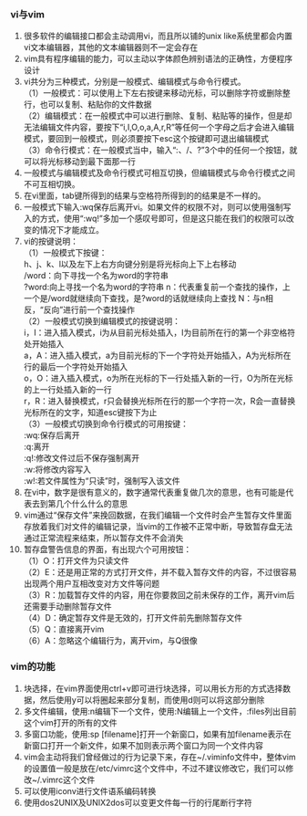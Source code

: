 ### vi与vim
1. 很多软件的编辑接口都会主动调用vi，而且所以铺的unix like系统里都会内置vi文本编辑器，其他的文本编辑器则不一定会存在
2. vim具有程序编辑的能力，可以主动以字体颜色辨别语法的正确性，方便程序设计
3. vi共分为三种模式，分别是一般模式、编辑模式与命令行模式。  
（1）一般模式：可以使用上下左右按键来移动光标，可以删除字符或删除整行，也可以复制、粘贴你的文件数据  
（2）编辑模式：在一般模式中可以进行删除、复制、粘贴等的操作，但是却无法编辑文件内容，要按下“i,I,O,o,a,A,r,R”等任何一个字母之后才会进入编辑模式，要回到一般模式，则必须要按下esc这个按键即可退出编辑模式  
（3）命令行模式：在一般模式当中，输入“:、/、?”3个中的任何一个按钮，就可以将光标移动到最下面那一行
4. 一般模式与编辑模式及命令行模式可相互切换，但编辑模式与命令行模式之间不可互相切换。
5. 在vi里面，tab键所得到的结果与空格符所得到的的结果是不一样的。
6. 一般模式下输入:wq保存后离开vi。如果文件的权限不对，则可以使用强制写入的方式，使用“:wq!”多加一个感叹号即可，但是这只能在我们的权限可以改变的情况下才能成立。
7. vi的按键说明：  
（1）一般模式下按键：  
h、j、k、l以及左下上右方向键分别是将光标向上下上右移动  
/word：向下寻找一个名为word的字符串  
?word:向上寻找一个名为word的字符串
n：代表重复前一个查找的操作，上一个是/word就继续向下查找，是?word的话就继续向上查找
N：与n相反，“反向”进行前一个查找操作  
（2）一般模式切换到编辑模式的按键说明：  
i，I：进入插入模式，i为从目前光标处插入，I为目前所在行的第一个非空格符处开始插入   
a，A：进入插入模式，a为目前光标的下一个字符处开始插入，A为光标所在行的最后一个字符处开始插入  
o，O：进入插入模式，o为所在光标的下一行处插入新的一行，O为所在光标的上一行处插入新的一行  
r，R：进入替换模式，r只会替换光标所在行的那一个字符一次，R会一直替换光标所在的文字，知道esc键按下为止  
（3）一般模式切换到命令行模式的可用按键：  
:wq:保存后离开  
:q:离开  
:q!:修改文件过后不保存强制离开  
:w:将修改内容写入  
:w!:若文件属性为“只读”时，强制写入该文件
8. 在vi中，数字是很有意义的，数字通常代表重复做几次的意思，也有可能是代表去到第几个什么什么的意思
9. vim通过“保存文件”来挽回数据，在我们编辑一个文件时会产生暂存文件里面存放着我们对文件的编辑记录，当vim的工作被不正常中断，导致暂存盘无法通过正常流程来结束，所以暂存文件不会消失
10. 暂存盘警告信息的界面，有出现六个可用按钮：  
（1）O：打开文件为只读文件  
（2）E：还是用正常的方式打开文件，并不载入暂存文件的内容，不过很容易出现两个用户互相改变对方文件等问题  
（3）R：加载暂存文件的内容，用在你要救回之前未保存的工作，离开vim后还需要手动删除暂存文件  
（4）D：确定暂存文件是无效的，打开文件前先删除暂存文件  
（5）Q：直接离开vim  
（6）A：忽略这个编辑行为，离开vim，与Q很像

### vim的功能
1. 块选择，在vim界面使用ctrl+v即可进行块选择，可以用长方形的方式选择数据，然后使用y可以将圈起来部分复制，而使用d则可以将这部分删除
2. 多文件编辑，使用:n编辑下一个文件，使用:N编辑上一个文件，:files列出目前这个vim打开的所有的文件
3. 多窗口功能，使用:sp [filename]打开一个新窗口，如果有加filename表示在新窗口打开一个新文件，如果不加则表示两个窗口为同一个文件内容
4. vim会主动将我们曾经做过的行为记录下来，存在~/.viminfo文件中，整体vim的设置值一般是放在/etc/vimrc这个文件中，不过不建议修改它，我们可以修改~/.vimrc这个文件
5. 可以使用iconv进行文件语系编码转换
6. 使用dos2UNIX及UNIX2dos可以变更文件每一行的行尾断行字符